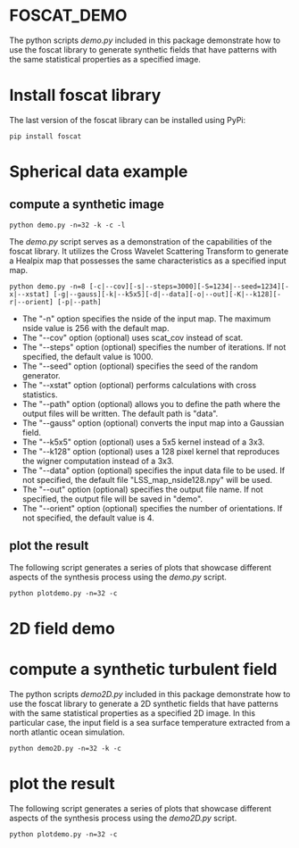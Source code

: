 # FOSCAT_DEMO

The python scripts *demo.py* included in this package demonstrate how to use the foscat library to generate synthetic fields that have patterns with the same statistical properties as a specified image.

# Install foscat library

The last version of the foscat library can be installed using PyPi:
```
pip install foscat
```

# Spherical data example

## compute a synthetic image
```
python demo.py -n=32 -k -c -l
```
The *demo.py* script serves as a demonstration of the capabilities of the foscat library. It utilizes the Cross Wavelet Scattering Transform to generate a Healpix map that possesses the same characteristics as a specified input map. 
```
python demo.py -n=8 [-c|--cov][-s|--steps=3000][-S=1234|--seed=1234][-x|--xstat] [-g|--gauss][-k|--k5x5][-d|--data][-o|--out][-K|--k128][-r|--orient] [-p|--path]

```
* The "-n" option specifies the nside of the input map. The maximum nside value is 256 with the default map.
* The "--cov" option (optional) uses scat_cov instead of scat.
* The "--steps" option (optional) specifies the number of iterations. If not specified, the default value is 1000.
* The "--seed" option (optional) specifies the seed of the random generator.
* The "--xstat" option (optional) performs calculations with cross statistics.
* The "--path" option (optional) allows you to define the path where the output files will be written. The default path is "data".
* The "--gauss" option (optional) converts the input map into a Gaussian field.
* The "--k5x5" option (optional) uses a 5x5 kernel instead of a 3x3.
* The "--k128" option (optional) uses a 128 pixel kernel that reproduces the wigner computation instead of a 3x3.
* The "--data" option (optional) specifies the input data file to be used. If not specified, the default file "LSS_map_nside128.npy" will be used.
* The "--out" option (optional) specifies the output file name. If not specified, the output file will be saved in "demo".
* The "--orient" option (optional) specifies the number of orientations. If not specified, the default value is 4.

## plot the result

The following script generates a series of plots that showcase different aspects of the synthesis process using the *demo.py* script.

```
python plotdemo.py -n=32 -c
```

# 2D field demo

# compute a synthetic turbulent field

The python scripts *demo2D.py* included in this package demonstrate how to use the foscat library to generate a 2D synthetic fields that have patterns with the same statistical properties as a specified 2D image. In this particular case, the input field is a sea surface temperature extracted from a north atlantic ocean simulation.

```
python demo2D.py -n=32 -k -c
```

# plot the result

The following script generates a series of plots that showcase different aspects of the synthesis process using the *demo2D.py* script.
```
python plotdemo.py -n=32 -c
```


